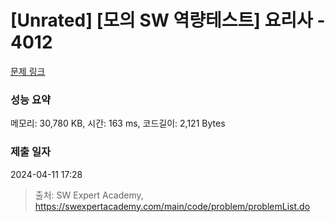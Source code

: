 # [Unrated] [모의 SW 역량테스트] 요리사 - 4012 

[문제 링크](https://swexpertacademy.com/main/code/problem/problemDetail.do?contestProbId=AWIeUtVakTMDFAVH) 

### 성능 요약

메모리: 30,780 KB, 시간: 163 ms, 코드길이: 2,121 Bytes

### 제출 일자

2024-04-11 17:28



> 출처: SW Expert Academy, https://swexpertacademy.com/main/code/problem/problemList.do